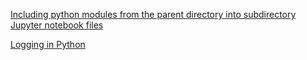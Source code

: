 [Including python modules from the parent directory into subdirectory Jupyter notebook files](https://copyprogramming.com/howto/importing-from-python-modules-inside-parent-directory-into-jupyter-notebook-files-inside-subdirectory)

[Logging in Python](https://calmcode.io/logging/introduction.html)